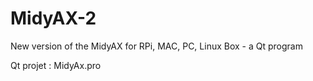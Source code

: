 # MidyAX-2
New version of the MidyAX for RPi, MAC, PC, Linux Box - a Qt program

Qt projet : MidyAx.pro
